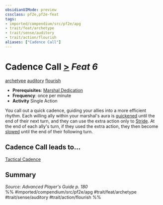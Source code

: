 ```yaml
---
obsidianUIMode: preview
cssclass: pf2e,pf2e-feat
tags:
- imported/compendium/src/pf2e/apg
- trait/feat/archetype
- trait/sense/auditory
- trait/action/flourish
aliases: ["Cadence Call"]
---
```

# Cadence Call  [>](chapter-9-playing-the-game.md#Actions "Single Action") *Feat 6*  
[archetype](archetype.md)  [auditory](auditory.md)  [flourish](flourish.md)  

- **Prerequisites**: [Marshal Dedication](marshal-dedication-apg.md)
- **Frequency**: once per minute
- **Activity** Single Action

You call out a quick cadence, guiding your allies into a more efficient rhythm. Each willing ally within your marshal's aura is [quickened](conditions.md#Quickened) until the end of their next turn, and they can use the extra action only to [Stride](stride.md). At the end of each ally's turn, if they used the extra action, they then become [slowed](conditions.md#Slowed) until the end of their following turn.

## Cadence Call leads to...

[Tactical Cadence](tactical-cadence-apg.md)

## Summary

*Source: Advanced Player's Guide p. 180*  
%% #imported/compendium/src/pf2e/apg #trait/feat/archetype #trait/sense/auditory #trait/action/flourish %%